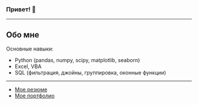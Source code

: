 ### Привет! 👋
---

## Обо мне
Основные навыки:
- Python (pandas, numpy, scipy, matplotlib, seaborn)
- Excel, VBA
- SQL (фильтрация, джойны, группировка, оконные функции)
---
- [Мое резюме](https://github.com/ZudinaKsen/Portfolio/tree/main)
- [Мое портфолио](https://github.com/ZudinaKsen/Portfolio/tree/main)

